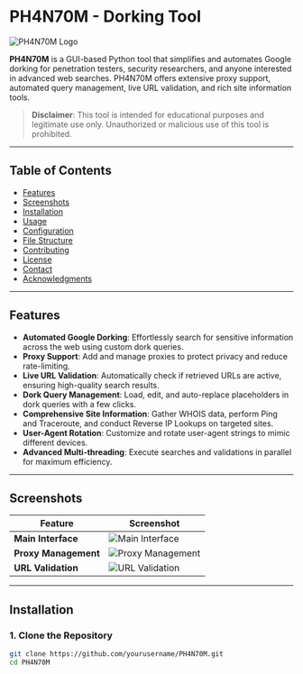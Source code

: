 # **PH4N70M - Dorking Tool**
![PH4N70M Logo](https://path-to-your-logo.png) <!-- Optional: Add a logo image -->

**PH4N70M** is a GUI-based Python tool that simplifies and automates Google dorking for penetration testers, security researchers, and anyone interested in advanced web searches. PH4N70M offers extensive proxy support, automated query management, live URL validation, and rich site information tools.

> **Disclaimer**: This tool is intended for educational purposes and legitimate use only. Unauthorized or malicious use of this tool is prohibited.

---

## **Table of Contents**

- [Features](#features)
- [Screenshots](#screenshots)
- [Installation](#installation)
- [Usage](#usage)
- [Configuration](#configuration)
- [File Structure](#file-structure)
- [Contributing](#contributing)
- [License](#license)
- [Contact](#contact)
- [Acknowledgments](#acknowledgments)

---

## **Features**

- **Automated Google Dorking**: Effortlessly search for sensitive information across the web using custom dork queries.
- **Proxy Support**: Add and manage proxies to protect privacy and reduce rate-limiting.
- **Live URL Validation**: Automatically check if retrieved URLs are active, ensuring high-quality search results.
- **Dork Query Management**: Load, edit, and auto-replace placeholders in dork queries with a few clicks.
- **Comprehensive Site Information**: Gather WHOIS data, perform Ping and Traceroute, and conduct Reverse IP Lookups on targeted sites.
- **User-Agent Rotation**: Customize and rotate user-agent strings to mimic different devices.
- **Advanced Multi-threading**: Execute searches and validations in parallel for maximum efficiency.

---

## **Screenshots**

| Feature         | Screenshot |
|-----------------|------------|
| **Main Interface** | ![Main Interface](https://path-to-main-interface-screenshot.png) |
| **Proxy Management** | ![Proxy Management](https://path-to-proxy-screenshot.png) |
| **URL Validation** | ![URL Validation](https://path-to-url-validation-screenshot.png) |

---

## **Installation**

### **1. Clone the Repository**

```bash
git clone https://github.com/yourusername/PH4N70M.git
cd PH4N70M



